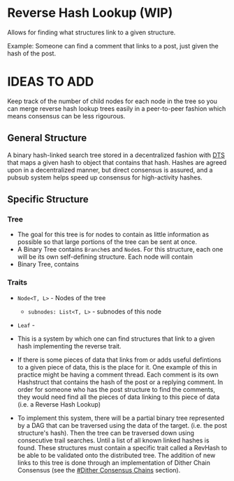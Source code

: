 # Reverse Hash Lookup (WIP)

Allows for finding what structures link to a given structure.

Example: Someone can find a comment that links to a post, just given the hash of the post.

# IDEAS TO ADD
Keep track of the number of child nodes for each node in the tree so you can merge reverse hash lookup trees easily in a peer-to-peer fashion which means consensus can be less rigourous.

## General Structure

A binary hash-linked search tree stored in a decentralized fashion with [DTS](./directional-trail-search.md) that maps a given hash to object that contains that hash. Hashes are agreed upon in a decentralized manner, but direct consensus is assured, and a pubsub system helps speed up consensus for high-activity hashes.

## Specific Structure

### Tree
 - The goal for this tree is for nodes to contain as little information as possible so that large portions of the tree can be sent at once.
 - A Binary Tree contains `Branch`es and `Node`s. For this structure, each one will be its own self-defining structure. Each node will contain
 - Binary Tree, contains

### Traits

 - `Node<T, L>` - Nodes of the tree
   - `subnodes: List<T, L>` - subnodes of this node
 - `Leaf` - 

 - This is a system by which one can find structures that link to a given hash implementing the reverse trait.
 - If there is some pieces of data that links from or adds useful defintions to a given piece of data, this is the place for it. One example of this in practice might be having a comment thread. Each comment is its own Hashstruct that contains the hash of the post or a replying comment. In order for someone who has the post structure to find the comments, they would need find all the pieces of data linking to this piece of data (i.e. a Reverse Hash Lookup)
 - To implement this system, there will be a partial binary tree represented by a DAG that can be traversed using the data of the target. (i.e. the post structure's hash). Then the tree can be traversed down using consecutive trail searches. Until a list of all known linked hashes is found. These structures must contain a specific trait called a RevHash to be able to be validated onto the distributed tree. The addition of new links to this tree is done through an implementation of Dither Chain Consensus (see the [#Dither Consensus Chains](#dither-consensus-chains) section).
